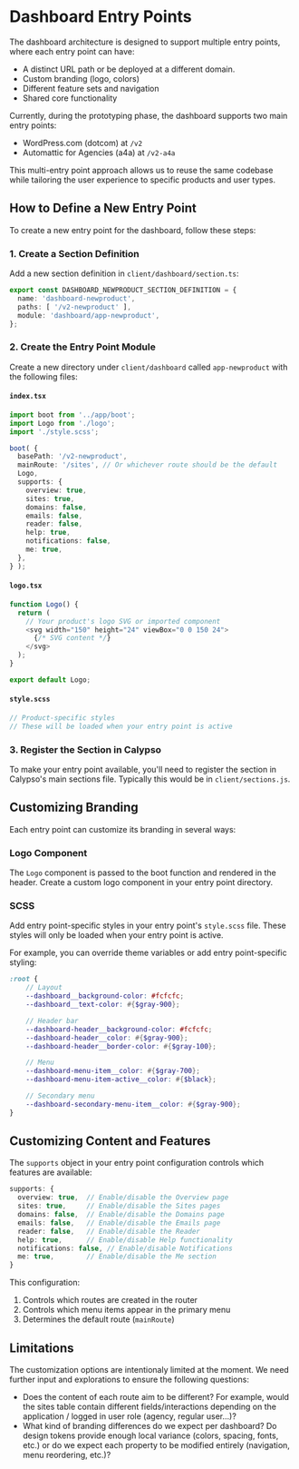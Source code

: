 # Dashboard Entry Points

The dashboard architecture is designed to support multiple entry points, where each entry point can have:

- A distinct URL path or be deployed at a different domain.
- Custom branding (logo, colors)
- Different feature sets and navigation
- Shared core functionality

Currently, during the prototyping phase, the dashboard supports two main entry points:

- WordPress.com (dotcom) at `/v2`
- Automattic for Agencies (a4a) at `/v2-a4a`

This multi-entry point approach allows us to reuse the same codebase while tailoring the user experience to specific products and user types.

## How to Define a New Entry Point

To create a new entry point for the dashboard, follow these steps:

### 1. Create a Section Definition

Add a new section definition in `client/dashboard/section.ts`:

```typescript
export const DASHBOARD_NEWPRODUCT_SECTION_DEFINITION = {
  name: 'dashboard-newproduct',
  paths: [ '/v2-newproduct' ],
  module: 'dashboard/app-newproduct',
};
```

### 2. Create the Entry Point Module

Create a new directory under `client/dashboard` called `app-newproduct` with the following files:

#### `index.tsx`

```typescript
import boot from '../app/boot';
import Logo from './logo';
import './style.scss';

boot( {
  basePath: '/v2-newproduct',
  mainRoute: '/sites', // Or whichever route should be the default
  Logo,
  supports: {
    overview: true,
    sites: true,
    domains: false,
    emails: false,
    reader: false,
    help: true,
    notifications: false,
    me: true,
  },
} );
```

#### `logo.tsx`

```typescript
function Logo() {
  return (
    // Your product's logo SVG or imported component
    <svg width="150" height="24" viewBox="0 0 150 24">
      {/* SVG content */}
    </svg>
  );
}

export default Logo;
```

#### `style.scss`

```scss
// Product-specific styles
// These will be loaded when your entry point is active
```

### 3. Register the Section in Calypso

To make your entry point available, you'll need to register the section in Calypso's main sections file. Typically this would be in `client/sections.js`.

## Customizing Branding

Each entry point can customize its branding in several ways:

### Logo Component

The `Logo` component is passed to the boot function and rendered in the header. Create a custom logo component in your entry point directory.

### SCSS

Add entry point-specific styles in your entry point's `style.scss` file. These styles will only be loaded when your entry point is active.

For example, you can override theme variables or add entry point-specific styling:

```scss
:root {
	// Layout
	--dashboard__background-color: #fcfcfc;
	--dashboard__text-color: #{$gray-900};

	// Header bar
	--dashboard-header__background-color: #fcfcfc;
	--dashboard-header__color: #{$gray-900};
	--dashboard-header__border-color: #{$gray-100};

	// Menu
	--dashboard-menu-item__color: #{$gray-700};
	--dashboard-menu-item-active__color: #{$black};

	// Secondary menu
	--dashboard-secondary-menu-item__color: #{$gray-900};
}

```

## Customizing Content and Features

The `supports` object in your entry point configuration controls which features are available:

```typescript
supports: {
  overview: true,  // Enable/disable the Overview page
  sites: true,     // Enable/disable the Sites pages
  domains: false,  // Enable/disable the Domains page
  emails: false,   // Enable/disable the Emails page
  reader: false,   // Enable/disable the Reader
  help: true,      // Enable/disable Help functionality
  notifications: false, // Enable/disable Notifications
  me: true,        // Enable/disable the Me section
}
```

This configuration:

1. Controls which routes are created in the router
2. Controls which menu items appear in the primary menu
3. Determines the default route (`mainRoute`)

## Limitations

The customization options are intentionaly limited at the moment. We need further input and explorations to ensure the following questions:

- Does the content of each route aim to be different? For example, would the sites table contain different fields/interactions depending on the application / logged in user role (agency, regular user…)?
- What kind of branding differences do we expect per dashboard? Do design tokens provide enough local variance (colors, spacing, fonts, etc.) or do we expect each property to be modified entirely (navigation, menu reordering, etc.)?
